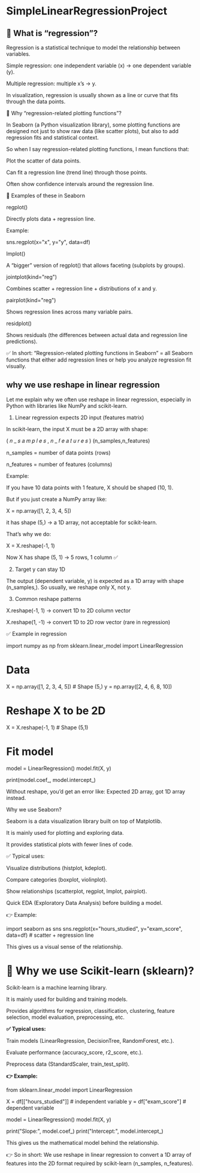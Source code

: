 # SimpleLinearRegressionProject


## 🔹 What is “regression”?

Regression is a statistical technique to model the relationship between variables.

Simple regression: one independent variable (x) → one dependent variable (y).

Multiple regression: multiple x’s → y.

In visualization, regression is usually shown as a line or curve that fits through the data points.

🔹 Why “regression-related plotting functions”?

In Seaborn (a Python visualization library), some plotting functions are designed not just to show raw data (like scatter plots), but also to add regression fits and statistical context.

So when I say regression-related plotting functions, I mean functions that:

Plot the scatter of data points.

Can fit a regression line (trend line) through those points.

Often show confidence intervals around the regression line.

🔹 Examples of these in Seaborn

regplot()

Directly plots data + regression line.

Example:

sns.regplot(x="x", y="y", data=df)


lmplot()

A “bigger” version of regplot() that allows faceting (subplots by groups).

jointplot(kind="reg")

Combines scatter + regression line + distributions of x and y.

pairplot(kind="reg")

Shows regression lines across many variable pairs.

residplot()

Shows residuals (the differences between actual data and regression line predictions).

✅ In short:
“Regression-related plotting functions in Seaborn” = all Seaborn functions that either add regression lines or help you analyze regression fit visually.

## why we use reshape in linear regression


Let me explain why we often use reshape in linear regression, especially in Python with libraries like NumPy and scikit-learn.

1. Linear regression expects 2D input (features matrix)

In scikit-learn, the input X must be a 2D array with shape:

(
𝑛
_
𝑠
𝑎
𝑚
𝑝
𝑙
𝑒
𝑠
,
𝑛
_
𝑓
𝑒
𝑎
𝑡
𝑢
𝑟
𝑒
𝑠
)
(n_samples,n_features)

n_samples = number of data points (rows)

n_features = number of features (columns)

Example:

If you have 10 data points with 1 feature, X should be shaped (10, 1).

But if you just create a NumPy array like:

X = np.array([1, 2, 3, 4, 5])


it has shape (5,) → a 1D array, not acceptable for scikit-learn.

That’s why we do:

X = X.reshape(-1, 1)


Now X has shape (5, 1) → 5 rows, 1 column ✅

2. Target y can stay 1D

The output (dependent variable, y) is expected as a 1D array with shape (n_samples,).
So usually, we reshape only X, not y.

3. Common reshape patterns

X.reshape(-1, 1) → convert 1D to 2D column vector

X.reshape(1, -1) → convert 1D to 2D row vector (rare in regression)

✅ Example in regression

import numpy as np
from sklearn.linear_model import LinearRegression

# Data
X = np.array([1, 2, 3, 4, 5])     # Shape (5,)
y = np.array([2, 4, 6, 8, 10])

# Reshape X to be 2D
X = X.reshape(-1, 1)  # Shape (5,1)

# Fit model
model = LinearRegression()
model.fit(X, y)

print(model.coef_, model.intercept_)


Without reshape, you’d get an error like:
Expected 2D array, got 1D array instead.

Why we use Seaborn?

Seaborn is a data visualization library built on top of Matplotlib.

It is mainly used for plotting and exploring data.

It provides statistical plots with fewer lines of code.

✅ Typical uses:

Visualize distributions (histplot, kdeplot).

Compare categories (boxplot, violinplot).

Show relationships (scatterplot, regplot, lmplot, pairplot).

Quick EDA (Exploratory Data Analysis) before building a model.

👉 Example:

import seaborn as sns
sns.regplot(x="hours_studied", y="exam_score", data=df)  # scatter + regression line


This gives us a visual sense of the relationship.

# 🔹 Why we use Scikit-learn (sklearn)?

Scikit-learn is a machine learning library.

It is mainly used for building and training models.

Provides algorithms for regression, classification, clustering, feature selection, model evaluation, preprocessing, etc.

**✅ Typical uses:**

Train models (LinearRegression, DecisionTree, RandomForest, etc.).

Evaluate performance (accuracy_score, r2_score, etc.).

Preprocess data (StandardScaler, train_test_split).

**👉 Example:**

from sklearn.linear_model import LinearRegression

X = df[["hours_studied"]]   # independent variable
y = df["exam_score"]        # dependent variable

model = LinearRegression()
model.fit(X, y)

print("Slope:", model.coef_)
print("Intercept:", model.intercept_)


This gives us the mathematical model behind the relationship.

👉 So in short: We use reshape in linear regression to convert a 1D array of features into the 2D format required by scikit-learn (n_samples, n_features).

